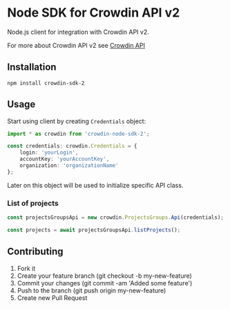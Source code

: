 # Node SDK for Crowdin API v2

Node.js client for integration with Crowdin API v2.

For more about Crowdin API v2 see [Crowdin API](https://support.crowdin.com/enterprise/api/)

## Installation

`npm install crowdin-sdk-2`

## Usage

Start using client by creating `Credentials` object:

```typescript
import * as crowdin from 'crowdin-node-sdk-2';

const credentials: crowdin.Credentials = {
    login: 'yourLogin',
    accountKey: 'yourAccountKey',
    organization: 'organizationName'
};
```

Later on this object will be used to initialize specific API class.

### List of projects

```typescript
const projectsGroupsApi = new crowdin.ProjectsGroups.Api(credentials);

const projects = await projectsGroupsApi.listProjects();
```

## Contributing

1. Fork it
2. Create your feature branch (git checkout -b my-new-feature)
3. Commit your changes (git commit -am 'Added some feature')
4. Push to the branch (git push origin my-new-feature)
5. Create new Pull Request
